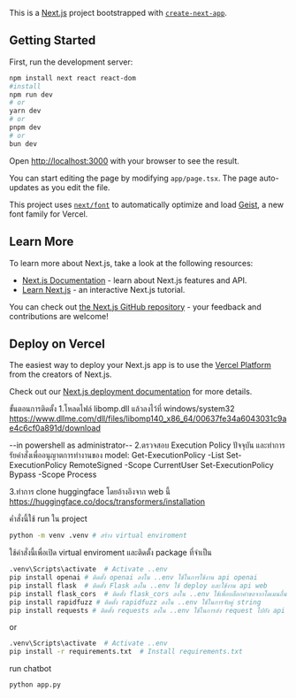 This is a [Next.js](https://nextjs.org) project bootstrapped with [`create-next-app`](https://nextjs.org/docs/app/api-reference/cli/create-next-app).

## Getting Started

First, run the development server:


```bash
npm install next react react-dom 
#install 
npm run dev
# or
yarn dev
# or
pnpm dev
# or
bun dev
```

Open [http://localhost:3000](http://localhost:3000) with your browser to see the result.

You can start editing the page by modifying `app/page.tsx`. The page auto-updates as you edit the file.

This project uses [`next/font`](https://nextjs.org/docs/app/building-your-application/optimizing/fonts) to automatically optimize and load [Geist](https://vercel.com/font), a new font family for Vercel.

## Learn More

To learn more about Next.js, take a look at the following resources:

- [Next.js Documentation](https://nextjs.org/docs) - learn about Next.js features and API.
- [Learn Next.js](https://nextjs.org/learn) - an interactive Next.js tutorial.

You can check out [the Next.js GitHub repository](https://github.com/vercel/next.js) - your feedback and contributions are welcome!

## Deploy on Vercel

The easiest way to deploy your Next.js app is to use the [Vercel Platform](https://vercel.com/new?utm_medium=default-template&filter=next.js&utm_source=create-next-app&utm_campaign=create-next-app-readme) from the creators of Next.js.

Check out our [Next.js deployment documentation](https://nextjs.org/docs/app/building-your-application/deploying) for more details.


ขั้นตอนการติดตั้ง 
1.โหลดไฟล์ libomp.dll แล้วลงไว้ที่ windows/system32
https://www.dllme.com/dll/files/libomp140_x86_64/00637fe34a6043031c9ae4c6cf0a891d/download

--in powershell as administrator--
2.ตรวจสอบ Execution Policy ปัจจุบัน และทำการรัยคำสั่งเพื่ออนุญาตการทำงานของ model:
Get-ExecutionPolicy -List
Set-ExecutionPolicy RemoteSigned -Scope CurrentUser
Set-ExecutionPolicy Bypass -Scope Process


<!-- pip uninstall torch  #ลบ torch
pip install torch torchvision torchaudio --index-url https://download.pytorch.org/whl/cu124  #ลง torch -->

3.ทำการ clone huggingface โดยอ้างอิงจาก web นี้ https://huggingface.co/docs/transformers/installation


ค่ำสั่งนี้ใช้ run ใน project
```bash
python -m venv .venv # สร้าง virtual enviroment 
```
ใช้คำสั่งนี้เพื่อเปิด virtual enviroment และติดตั้ง package ที่จำเป็น
```bash
.venv\Scripts\activate  # Activate ..env
pip install openai # ติดตั้ง openai ลงใน ..env ใช้ในการใช้งาน api openai 
pip install flask  # ติดตั้ง Flask ลงใน ..env ใช้ deploy และใช้งาน api web
pip install flask_cors  # ติดตั้ง flask_cors ลงใน ..env ใช้เพื่อบล็อกคำขอจากโดเมนอื่นนอกเหนือจากโดเมนของเซิร์ฟเวอร์ (เชื่อม chat กับ web) 
pip install rapidfuzz # ติดตั้ง rapidfuzz ลงใน ..env ใช้ในการจับคู่ string 
pip install requests # ติดตั้ง requests ลงใน ..env ใช้ในการส่ง request ไปยัง api openai 
```
or
```bash
.venv\Scripts\activate  # Activate ..env
pip install -r requirements.txt  # Install requirements.txt
```
run chatbot
```bash
python app.py
```
